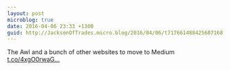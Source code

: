 ```yaml
---
layout: post
microblog: true
date: 2016-04-06 23:33 +1300
guid: http://JacksonOfTrades.micro.blog/2016/04/06/t717661488425607168.html
---
```

The Awl and a bunch of other websites to move to Medium [t.co/4xgO0rwaG...](https://t.co/4xgO0rwaG1)
